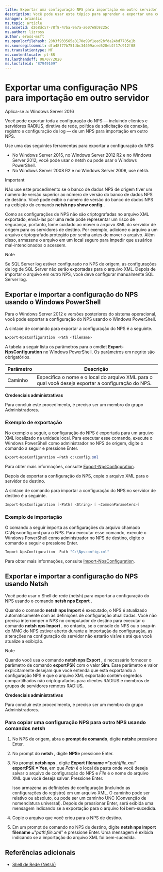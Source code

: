 ```yaml
---
title: Exportar uma configuração NPS para importação em outro servidor
description: Você pode usar este tópico para aprender a exportar uma configuração de servidor de políticas de rede no Windows Server 2016.
manager: brianlic
ms.topic: article
ms.assetid: d268dc57-78f8-47ba-9a7a-a607e8b9225c
ms.author: lizross
author: eross-msft
ms.openlocfilehash: 20b3f933565e8170e99f1eed2bfda24bd7705e1b
ms.sourcegitcommit: dfa48f77b751dbc34409aced628eb2f17c912f08
ms.translationtype: MT
ms.contentlocale: pt-BR
ms.lasthandoff: 08/07/2020
ms.locfileid: "87949109"
---
```

# <a name="export-an-nps-configuration-for-import-on-another-server"></a>Exportar uma configuração NPS para importação em outro servidor

Aplica-se a: Windows Server 2016

Você pode exportar toda a configuração do NPS — incluindo clientes e servidores RADIUS, diretiva de rede, política de solicitação de conexão, registro e configuração de log — de um NPS para importação em outro NPS.

Use uma das seguintes ferramentas para exportar a configuração do NPS:

- No Windows Server 2016, no Windows Server 2012 R2 e no Windows Server 2012, você pode usar o netsh ou pode usar o Windows PowerShell.
- No Windows Server 2008 R2 e no Windows Server 2008, use netsh.

> [!IMPORTANT]
> Não use este procedimento se o banco de dados NPS de origem tiver um número de versão superior ao número de versão do banco de dados NPS de destino. Você pode exibir o número de versão do banco de dados NPS na exibição do comando **netsh nps show config** .

Como as configurações de NPS não são criptografadas no arquivo XML exportado, enviá-las por uma rede pode representar um risco de segurança, portanto, tome cuidado ao mover o arquivo XML do servidor de origem para os servidores de destino. Por exemplo, adicione o arquivo a um arquivo criptografado protegido por senha antes de mover o arquivo. Além disso, armazene o arquivo em um local seguro para impedir que usuários mal-intencionados o acessem.

> [!NOTE]
> Se SQL Server log estiver configurado no NPS de origem, as configurações de log de SQL Server não serão exportadas para o arquivo XML. Depois de importar o arquivo em outro NPS, você deve configurar manualmente SQL Server log.

## <a name="export-and-import-the-nps-configuration-by-using-windows-powershell"></a>Exportar e importar a configuração do NPS usando o Windows PowerShell

Para o Windows Server 2012 e versões posteriores do sistema operacional, você pode exportar a configuração do NPS usando o Windows PowerShell.

A sintaxe de comando para exportar a configuração do NPS é a seguinte.

```powershell
Export-NpsConfiguration -Path <filename>
```

A tabela a seguir lista os parâmetros para o cmdlet **Export-NpsConfiguration** no Windows PowerShell. Os parâmetros em negrito são obrigatórios.

|Parâmetro|Descrição|
|---------|-----------|
|Caminho|Especifica o nome e o local do arquivo XML para o qual você deseja exportar a configuração do NPS.|

**Credenciais administrativas**

Para concluir este procedimento, é preciso ser um membro do grupo Administradores.

### <a name="export-example"></a>Exemplo de exportação

No exemplo a seguir, a configuração do NPS é exportada para um arquivo XML localizado na unidade local. Para executar esse comando, execute o Windows PowerShell como administrador no NPS de origem, digite o comando a seguir e pressione Enter.

```powershell
Export-NpsConfiguration –Path c:\config.xml
```

Para obter mais informações, consulte [Export-NpsConfiguration](https://technet.microsoft.com/library/jj872749.aspx).

Depois de exportar a configuração do NPS, copie o arquivo XML para o servidor de destino.

A sintaxe de comando para importar a configuração do NPS no servidor de destino é a seguinte.

```powershell
Import-NpsConfiguration [-Path] <String> [ <CommonParameters>]
```

### <a name="import-example"></a>Exemplo de importação

O comando a seguir importa as configurações do arquivo chamado C:\Npsconfig.xml para o NPS. Para executar esse comando, execute o Windows PowerShell como administrador no NPS de destino, digite o comando a seguir e pressione Enter.

```powershell
Import-NpsConfiguration -Path "C:\Npsconfig.xml"
```

Para obter mais informações, consulte [Import-NpsConfiguration](https://technet.microsoft.com/library/jj872750.aspx).

## <a name="export-and-import-the-nps-configuration-by-using-netsh"></a>Exportar e importar a configuração do NPS usando Netsh

Você pode usar o Shell de rede (netsh) para exportar a configuração do NPS usando o comando **netsh nps Export** .

Quando o comando **netsh nps Import** é executado, o NPS é atualizado automaticamente com as definições de configuração atualizadas. Você não precisa interromper o NPS no computador de destino para executar o comando **netsh nps Import** , no entanto, se o console do NPS ou o snap-in do MMC do NPS estiver aberto durante a importação da configuração, as alterações na configuração do servidor não estarão visíveis até que você atualize a exibição.

> [!NOTE]
> Quando você usa o comando **netsh nps Export** , é necessário fornecer o parâmetro de comando **exportPSK** com o valor **Sim**. Esse parâmetro e valor explicitamente desejam que você entenda que está exportando a configuração NPS e que o arquivo XML exportado contém segredos compartilhados não criptografados para clientes RADIUS e membros de grupos de servidores remotos RADIUS.

**Credenciais administrativas**

Para concluir este procedimento, é preciso ser um membro do grupo Administradores.

### <a name="to-copy-an-nps-configuration-to-another-nps-using-netsh-commands"></a>Para copiar uma configuração NPS para outro NPS usando comandos netsh

1. No NPS de origem, abra o **prompt de comando**, digite **netsh**e pressione Enter.

2. No prompt do **netsh** , digite **NPS**e pressione Enter.

3. No prompt **netsh nps** , digite **Export filename =**"*path\file.xml*" **exportPSK = Yes**, em que *Path* é o local da pasta onde você deseja salvar o arquivo de configuração do NPS e *File* é o nome do arquivo XML que você deseja salvar. Pressione Enter.

    Isso armazena as definições de configuração (incluindo as configurações do registro) em um arquivo XML. O caminho pode ser relativo ou absoluto, ou pode ser um caminho UNC (Convenção de nomenclatura universal). Depois de pressionar Enter, será exibida uma mensagem indicando se a exportação para o arquivo foi bem-sucedida.

4. Copie o arquivo que você criou para o NPS de destino.

5. Em um prompt de comando no NPS de destino, digite **netsh nps Import filename =**"*path\file.xml*" e pressione Enter. Uma mensagem é exibida indicando se a importação do arquivo XML foi bem-sucedida.

## <a name="additional-references"></a>Referências adicionais

- [Shell de Rede (Netsh)](../netsh/netsh.md)
